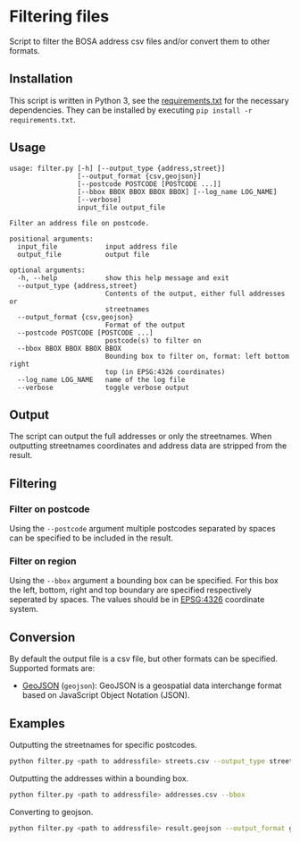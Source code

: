 # Filtering files
Script to filter the BOSA address csv files and/or convert them to other formats.

## Installation
This script is written in Python 3, see the [requirements.txt](../requirements.txt) for the necessary dependencies. They can be installed by executing `pip install -r requirements.txt`.

## Usage
```
usage: filter.py [-h] [--output_type {address,street}]
                 [--output_format {csv,geojson}]
                 [--postcode POSTCODE [POSTCODE ...]]
                 [--bbox BBOX BBOX BBOX BBOX] [--log_name LOG_NAME]
                 [--verbose]
                 input_file output_file

Filter an address file on postcode.

positional arguments:
  input_file            input address file
  output_file           output file

optional arguments:
  -h, --help            show this help message and exit
  --output_type {address,street}
                        Contents of the output, either full addresses or
                        streetnames
  --output_format {csv,geojson}
                        Format of the output
  --postcode POSTCODE [POSTCODE ...]
                        postcode(s) to filter on
  --bbox BBOX BBOX BBOX BBOX
                        Bounding box to filter on, format: left bottom right
                        top (in EPSG:4326 coordinates)
  --log_name LOG_NAME   name of the log file
  --verbose             toggle verbose output
```
## Output
The script can output the full addresses or only the streetnames. When outputting streetnames coordinates and address data are stripped from the result.
## Filtering
### Filter on postcode
Using the `--postcode` argument multiple postcodes separated by spaces can be specified to be included in the result.

### Filter on region
Using the `--bbox` argument a bounding box can be specified. For this box the left, bottom, right and top boundary are specified respectively seperated by spaces. The values should be in [EPSG:4326](https://epsg.io/4326) coordinate system.


## Conversion
By default the output file is a csv file, but other formats can be specified. Supported formats are:
* [GeoJSON](https://geojson.org/) (`geojson`): GeoJSON is a geospatial data interchange format based on JavaScript Object Notation (JSON).

## Examples
Outputting the streetnames for specific postcodes.
```bash
python filter.py <path to addressfile> streets.csv --output_type street --postcode 9980 9981 9982 9988
```

Outputting the addresses within a bounding box.
```bash
python filter.py <path to addressfile> addresses.csv --bbox
```

Converting to geojson.
```bash
python filter.py <path to addressfile> result.geojson --output_format geojson
```